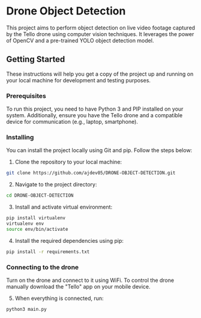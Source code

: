 # Drone Object Detection
 
This project aims to perform object detection on live video footage captured by the Tello drone using computer vision techniques. It leverages the power of OpenCV and a pre-trained YOLO object detection model.
   
## Getting Started

These instructions will help you get a copy of the project up and running on your local machine for development and testing purposes.

### Prerequisites

To run this project, you need to have Python 3 and PIP installed on your system. Additionally, ensure you have the Tello drone and a compatible device for communication (e.g., laptop, smartphone).

### Installing

You can install the project locally using Git and pip. Follow the steps below:

1. Clone the repository to your local machine:
 
```bash
git clone https://github.com/ajdev05/DRONE-OBJECT-DETECTION.git
```

2. Navigate to the project directory:

```bash
cd DRONE-OBJECT-DETECTION
```

3. Install and activate virtual environment:

```bash
pip install virtualenv
virtualenv env
source env/bin/activate 
```

4. Install the required dependencies using pip:

```bash
pip install -r requirements.txt
```

### Connecting to the drone

Turn on the drone and connect to it using WiFi. To control the drone manually download the "Tello" app on your mobile device.


5. When everything is connected, run:

```bash
python3 main.py
```

